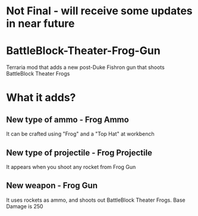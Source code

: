 # **Not Final - will receive some updates in near future** 
# BattleBlock-Theater-Frog-Gun
Terraria mod that adds a new post-Duke Fishron gun that shoots BattleBlock Theater Frogs
# What it adds?
## New type of ammo - Frog Ammo 
It can be crafted using "Frog" and a "Top Hat" at workbench
## New type of projectile - Frog Projectile
It appears when you shoot any rocket from Frog Gun
## New weapon - Frog Gun
It uses rockets as ammo, and shoots out BattleBlock Theater Frogs. Base Damage is 250
